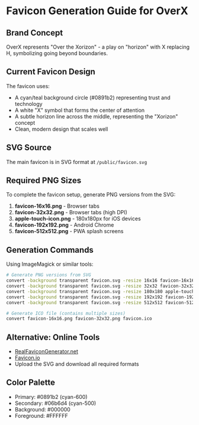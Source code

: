# Favicon Generation Guide for OverX

## Brand Concept
OverX represents "Over the Xorizon" - a play on "horizon" with X replacing H, symbolizing going beyond boundaries.

## Current Favicon Design
The favicon uses:
- A cyan/teal background circle (#0891b2) representing trust and technology
- A white "X" symbol that forms the center of attention
- A subtle horizon line across the middle, representing the "Xorizon" concept
- Clean, modern design that scales well

## SVG Source
The main favicon is in SVG format at `/public/favicon.svg`

## Required PNG Sizes
To complete the favicon setup, generate PNG versions from the SVG:

1. **favicon-16x16.png** - Browser tabs
2. **favicon-32x32.png** - Browser tabs (high DPI)
3. **apple-touch-icon.png** - 180x180px for iOS devices
4. **favicon-192x192.png** - Android Chrome
5. **favicon-512x512.png** - PWA splash screens

## Generation Commands
Using ImageMagick or similar tools:

```bash
# Generate PNG versions from SVG
convert -background transparent favicon.svg -resize 16x16 favicon-16x16.png
convert -background transparent favicon.svg -resize 32x32 favicon-32x32.png
convert -background transparent favicon.svg -resize 180x180 apple-touch-icon.png
convert -background transparent favicon.svg -resize 192x192 favicon-192x192.png
convert -background transparent favicon.svg -resize 512x512 favicon-512x512.png

# Generate ICO file (contains multiple sizes)
convert favicon-16x16.png favicon-32x32.png favicon.ico
```

## Alternative: Online Tools
- [RealFaviconGenerator.net](https://realfavicongenerator.net/)
- [Favicon.io](https://favicon.io/)
- Upload the SVG and download all required formats

## Color Palette
- Primary: #0891b2 (cyan-600)
- Secondary: #06b6d4 (cyan-500)
- Background: #000000
- Foreground: #FFFFFF